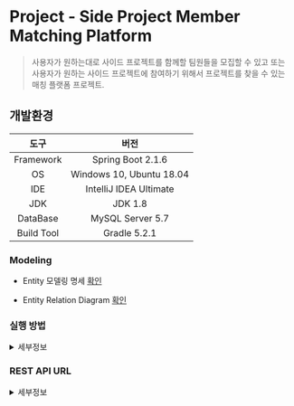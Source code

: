Project - Side Project Member Matching Platform
===

> 사용자가 원하는대로 사이드 프로젝트를 함께할 팀원들을 모집할 수 있고 또는 사용자가 원하는 사이드 프로젝트에 참여하기 위해서 프로젝트를 찾을 수 있는 매칭 플랫폼 프로젝트. 

## 개발환경

|도구|버전|
|:---:|:---:|
| Framework |Spring Boot 2.1.6 |
| OS |Windows 10, Ubuntu 18.04|
|IDE |IntelliJ IDEA Ultimate |
|JDK |JDK 1.8|
|DataBase |MySQL Server 5.7|
|Build Tool |Gradle 5.2.1|

### Modeling

* Entity 모델링 명세 [확인](https://docs.google.com/spreadsheets/d/1kbpWNSX8oapVMX6U6IQtt3sRyn1DrJNmXETlUz-EkQg/edit#gid=0)


* Entity Relation Diagram [확인](https://drive.google.com/file/d/1tmBT3GAL3OIpRocH-hIGdo70-vzptTSo/view)

### 실행 방법
<details><summary>세부정보</summary>

* 준비사항.
    
    * Gradle or IntelliJ IDEA

    * JDK (>= 1.8)

    * Spring Boot (>= 2.x)

* 저장소를 `clone`

    ```bash
    $ git clone https://github.com/perfect-matching/perfectmatching-backend.git
    ```

* 프로젝트 내 Project-Matching\src\main\java\com\matching\config 경로에 HttpConfig.java 삭제 또는 코드 내용 주석처리.

* 프로젝트 내 Project-Matching\src\main\resources 경로에 `application.yml` 생성.

    * 밑의 양식대로 내용을 채운 뒤, `application.yml`에 삽입.
    <br>

    ```yml
    spring:
        datasource:
            url: jdbc:mysql://localhost/본인_DB
            username: 본인_DB_User
            password: 본인_DB_User_Password
            driver-class-name: com.mysql.jdbc.Driver
        jpa:
            hibernate:
                ddl-auto: create

        data:
            web:
                pageable:
                    page-parameter: offset
    ```

* IntelliJ IDEA(>= 2018.3)에서 해당 프로젝트를 `Open`

    * 또는 터미널을 열어서 프로젝트 경로에 진입해서 다음 명령어를 실행.

    * Windows 10

        ```bash
        $ gradlew bootRun
        ```

    * Ubuntu 18.04

        ```
        $ ./gradlew bootRun
        ```

</details>

### REST API URL
<details><summary>세부정보</summary>

* 서버 URL
        
    * `https://donghun-dev.kro.kr:8083`

* GET

    |URI(자원)| HTTP(행위) | 기능(표현) |
    |:---:|:---:|:---:| 
    | `/api/projects` | [GET](https://donghun-dev.kro.kr:8083/api/projects) | DB에 있는 Project를 가져오기 위한 api |
    | `/api/projects?offset={num}` | [GET](https://donghun-dev.kro.kr:8083/api/projects?offset=1) | offset에 따른 Project들을 가져오기 위한 api |
    | `/api/projects?location={name}` | [GET](https://donghun-dev.kro.kr:8083/api/projects?location=BUSAN) | location에 따른 Project들을 가져오기 위한 api |
    | `/api/projects?location={name}&offset={num}` | [GET](https://donghun-dev.kro.kr:8083/api/projects?location=BUSAN&offset=1) | location과 offset에 따른 Project들을 가져오기 위한 api |
    | `/api/projects?position={name}` | GET | position에 따른 Project들을 가져오기 위한 api |
    | `/api/projects?position={name}&offset={num}` | GET | position과 offset에 따른 Project들을 가져오기 위한 api |
    | `/api/projects?position={name}&location={name}` | GET | position과 location에 따른 Project들을 가져오기 위한 api |
    | `/api/projects?location={name}&position&offset={num}` | GET | location과 postion 그리고 offset에 따른 Project들을 가져오기 위한 api |
    | `/api/project/{idx}` | [GET](https://donghun-dev.kro.kr:8083/api/project/1) | idx에 따른 Project의 정보를 가져오기 위한 api |
    | `/api/project/{idx}/comments` | [GET](https://donghun-dev.kro.kr:8083/api/project/1/comments) | Project에 따른 Comment들을 가져오기 위한 api |
    | `/api/project/{idx}/members` | [GET](https://donghun-dev.kro.kr:8083/api/project/1/members) | Project에 참여중인 맴버들의 정보를 가져오기 위한 api |
    | `/api/project/{idx}/tags` | [GET](https://donghun-dev.kro.kr:8083/api/project/1/tags) | Project에 포함된 태그들의 정보를 가져오기 위한 api |
    | `/api/profile/{idx}` | [GET](https://donghun-dev.kro.kr:8083/api/profile/1) | idx에 따른 User의 프로필 정보를 가져오기 위한 api |
    | `/api/profile/{idx}/skills` | [GET](https://donghun-dev.kro.kr:8083/api/profile/1/skills) | idx에 따른 User의 프로필 정보 중 스킬 정보를 가져오기 위한 api |
    | `/api/profile/{idx}/projects` | [GET](https://donghun-dev.kro.kr:8083/api/profile/1/projects) | idx에 따른 User의 진행중인 프로젝트 정보를 가져오기 위한 api |
    | `/api/profile/{idx}/doneProjects` | [GET](https://donghun-dev.kro.kr:8083/api/profile/1/doneprojects) | idx에 따른 User의 진행했던 프로젝트 정보를 가져오기 위한 api |
    | `/api/comment/{idx}` | [GET](https://donghun-dev.kro.kr:8083/api/comment/1) | idx에 따른 Comment의 정보를 가져오기 위한 api |
    | `/api/doneproject/{idx}` | [GET](https://donghun-dev.kro.kr:8083/api/doneproject/1) | idx에 따른 DoneProject를 가져오기 위한 api |
    | `/api/doneproject/{idx}/usedskills` | [GET](https://donghun-dev.kro.kr:8083/api/doneproject/1/usedskills) | DoneProject에 포함된 태그들의 정보를 가져오기 위한 api |
    | `/api/tag/{idx}` | [GET](https://donghun-dev.kro.kr:8083/api/tag/1/) | idx에 따른 Tag를 가져오기 위한 api |
    | `/api/userskill/{idx}` | [GET](https://donghun-dev.kro.kr:8083/api/userskill/1/) | idx에 따른 UserSkill을 가져오기 위한 api |
    | `/api/usedskill/{idx}` | [GET](https://donghun-dev.kro.kr:8083/api/usedskill/1/) | idx에 따른 UsedSkill을 가져오기 위한 api |

* POST

    |URI(자원)| HTTP(행위) | 기능(표현) |
    |:---:|:---:|:---:| 
    | `/api/project` | POST | Project를 생성하기 위한 요청 api |
    | `/api/login` | POST | 서버에 로그인을 요청하기 위한 api |
    | `/api/logout` | POST | 서버에 로그아웃을 요청하기 위한 api |

* PUT

    |URI(자원)| HTTP(행위) | 기능(표현) |
    |:---:|:---:|:---:| 
    | `/api/project/{idx}` | PUT | Project의 idx에 따라 Project를 수정하기 위한 api |

* DELETE
    
    |URI(자원)| HTTP(행위) | 기능(표현) |
    |:---:|:---:|:---:| 
    | `/api/project/{idx}` | DELETE | Project의 idx에 따라 Projet를 삭제하기 위한 api |

</details>
